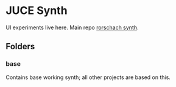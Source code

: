 # JUCE Synth

UI experiments live here.
Main repo [rorschach synth](https://github.com/sjudkis/rorschach).

## Folders

### base
Contains base working synth; all other projects are based on this.